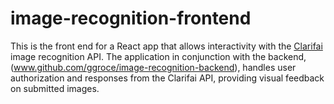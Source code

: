 # image-recognition-frontend
This is the front end for a React app that allows interactivity with the <a href="https://www.clarifai.com/">Clarifai</a> image recognition API.  The application in conjunction with the backend, (<a href='https://github.com/ggroce/image-recognition-backend'>www.github.com/ggroce/image-recognition-backend</a>), handles user authorization and responses from the Clarifai API, providing visual feedback on submitted images.  
